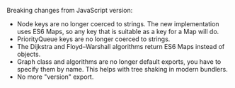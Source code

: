 
Breaking changes from JavaScript version:

* Node keys are no longer coerced to strings.
  The new implementation uses ES6 Maps, so any key that is suitable as a key for a Map will do.
* PriorityQueue keys are no longer coerced to strings.
* The Dijkstra and Floyd–Warshall algorithms return ES6 Maps instead of objects.
* Graph class and algorithms are no longer default exports, you have to specify them by name.
  This helps with tree shaking in modern bundlers.
* No more "version" export.
